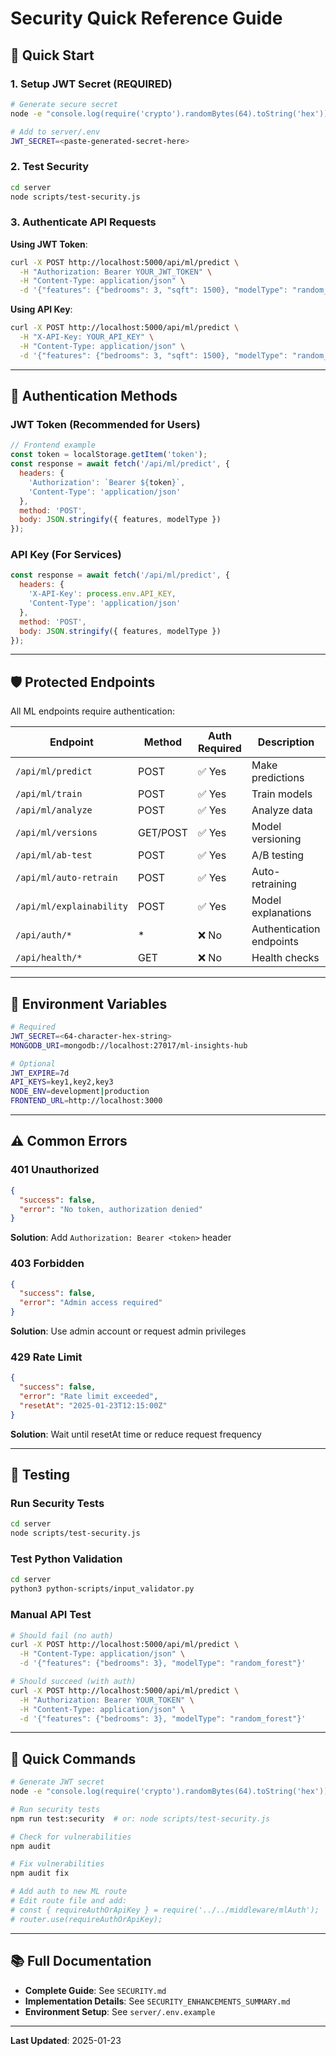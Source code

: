 # Security Quick Reference Guide

## 🚀 Quick Start

### 1. Setup JWT Secret (REQUIRED)
```bash
# Generate secure secret
node -e "console.log(require('crypto').randomBytes(64).toString('hex'))"

# Add to server/.env
JWT_SECRET=<paste-generated-secret-here>
```

### 2. Test Security
```bash
cd server
node scripts/test-security.js
```

### 3. Authenticate API Requests

**Using JWT Token**:
```bash
curl -X POST http://localhost:5000/api/ml/predict \
  -H "Authorization: Bearer YOUR_JWT_TOKEN" \
  -H "Content-Type: application/json" \
  -d '{"features": {"bedrooms": 3, "sqft": 1500}, "modelType": "random_forest"}'
```

**Using API Key**:
```bash
curl -X POST http://localhost:5000/api/ml/predict \
  -H "X-API-Key: YOUR_API_KEY" \
  -H "Content-Type: application/json" \
  -d '{"features": {"bedrooms": 3, "sqft": 1500}, "modelType": "random_forest"}'
```

---

## 🔐 Authentication Methods

### JWT Token (Recommended for Users)
```javascript
// Frontend example
const token = localStorage.getItem('token');
const response = await fetch('/api/ml/predict', {
  headers: {
    'Authorization': `Bearer ${token}`,
    'Content-Type': 'application/json'
  },
  method: 'POST',
  body: JSON.stringify({ features, modelType })
});
```

### API Key (For Services)
```javascript
const response = await fetch('/api/ml/predict', {
  headers: {
    'X-API-Key': process.env.API_KEY,
    'Content-Type': 'application/json'
  },
  method: 'POST',
  body: JSON.stringify({ features, modelType })
});
```

---

## 🛡️ Protected Endpoints

All ML endpoints require authentication:

| Endpoint | Method | Auth Required | Description |
|----------|--------|---------------|-------------|
| `/api/ml/predict` | POST | ✅ Yes | Make predictions |
| `/api/ml/train` | POST | ✅ Yes | Train models |
| `/api/ml/analyze` | POST | ✅ Yes | Analyze data |
| `/api/ml/versions` | GET/POST | ✅ Yes | Model versioning |
| `/api/ml/ab-test` | POST | ✅ Yes | A/B testing |
| `/api/ml/auto-retrain` | POST | ✅ Yes | Auto-retraining |
| `/api/ml/explainability` | POST | ✅ Yes | Model explanations |
| `/api/auth/*` | * | ❌ No | Authentication endpoints |
| `/api/health/*` | GET | ❌ No | Health checks |

---

## 🔧 Environment Variables

```bash
# Required
JWT_SECRET=<64-character-hex-string>
MONGODB_URI=mongodb://localhost:27017/ml-insights-hub

# Optional
JWT_EXPIRE=7d
API_KEYS=key1,key2,key3
NODE_ENV=development|production
FRONTEND_URL=http://localhost:3000
```

---

## ⚠️ Common Errors

### 401 Unauthorized
```json
{
  "success": false,
  "error": "No token, authorization denied"
}
```
**Solution**: Add `Authorization: Bearer <token>` header

### 403 Forbidden
```json
{
  "success": false,
  "error": "Admin access required"
}
```
**Solution**: Use admin account or request admin privileges

### 429 Rate Limit
```json
{
  "success": false,
  "error": "Rate limit exceeded",
  "resetAt": "2025-01-23T12:15:00Z"
}
```
**Solution**: Wait until resetAt time or reduce request frequency

---

## 🧪 Testing

### Run Security Tests
```bash
cd server
node scripts/test-security.js
```

### Test Python Validation
```bash
cd server
python3 python-scripts/input_validator.py
```

### Manual API Test
```bash
# Should fail (no auth)
curl -X POST http://localhost:5000/api/ml/predict \
  -H "Content-Type: application/json" \
  -d '{"features": {"bedrooms": 3}, "modelType": "random_forest"}'

# Should succeed (with auth)
curl -X POST http://localhost:5000/api/ml/predict \
  -H "Authorization: Bearer YOUR_TOKEN" \
  -H "Content-Type: application/json" \
  -d '{"features": {"bedrooms": 3}, "modelType": "random_forest"}'
```

---

## 📝 Quick Commands

```bash
# Generate JWT secret
node -e "console.log(require('crypto').randomBytes(64).toString('hex'))"

# Run security tests
npm run test:security  # or: node scripts/test-security.js

# Check for vulnerabilities
npm audit

# Fix vulnerabilities
npm audit fix

# Add auth to new ML route
# Edit route file and add:
# const { requireAuthOrApiKey } = require('../../middleware/mlAuth');
# router.use(requireAuthOrApiKey);
```

---

## 📚 Full Documentation

- **Complete Guide**: See `SECURITY.md`
- **Implementation Details**: See `SECURITY_ENHANCEMENTS_SUMMARY.md`
- **Environment Setup**: See `server/.env.example`

---

**Last Updated**: 2025-01-23
